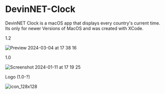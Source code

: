 # DevinNET-Clock
DevinNET Clock is a macOS app that displays every country's current time.
Its only for newer Versions of MacOS and was created with XCode. 

1.2

![Preview 2024-03-04 at 17 38 16](https://github.com/DevinNetwork/DevinNET-Clock/assets/158351052/9aea0e27-18dc-42e8-8b6a-a85cf2885193)

1.0

![Screenshot 2024-01-11 at 17 19 25](https://github.com/DevinNetwork/DevinNET-Clock/assets/158351052/57e670ff-bf2a-4865-b078-abbbf77742e9)

Logo (1.0-?)

![icon_128x128](https://github.com/DevinNetwork/DevinNET-Clock/assets/158351052/7a1fb293-0366-45be-81a2-e27b869b788b)
